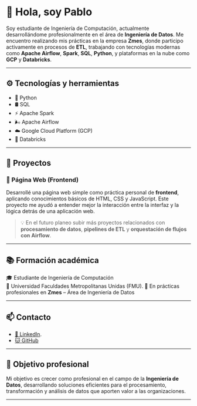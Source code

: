 # 👋 Hola, soy Pablo

Soy estudiante de Ingeniería de Computación, actualmente desarrollándome profesionalmente en el área de **Ingeniería de Datos**. Me encuentro realizando mis prácticas en la empresa **Zmes**, donde participo activamente en procesos de **ETL**, trabajando con tecnologías modernas como **Apache Airflow**, **Spark**, **SQL**, **Python**, y plataformas en la nube como **GCP** y **Databricks**.

---

## ⚙️ Tecnologías y herramientas

- 🐍 Python  
- 🛢️ SQL  
- ⚡ Apache Spark  
- 🌬️ Apache Airflow  
- ☁️ Google Cloud Platform (GCP)  
- 🧪 Databricks  

---

## 📁 Proyectos

### 🔹 Página Web (Frontend)
Desarrollé una página web simple como práctica personal de **frontend**, aplicando conocimientos básicos de HTML, CSS y JavaScript. Este proyecto me ayudó a entender mejor la interacción entre la interfaz y la lógica detrás de una aplicación web.

> 💡 En el futuro planeo subir más proyectos relacionados con **procesamiento de datos**, **pipelines de ETL** y **orquestación de flujos con Airflow**.

---

## 📚 Formación académica

🎓 Estudiante de Ingeniería de Computación  
🏫 Universidad Faculdades Metropolitanas Unidas (FMU).
📍 En prácticas profesionales en **Zmes** – Área de Ingeniería de Datos

---

## 📫 Contacto

- [🔗 LinkedIn](https://linkedin.com/in/pablobrianpv). 
- [🐱 GitHub](https://github.com/Brian2994)

---

## 🚀 Objetivo profesional

Mi objetivo es crecer como profesional en el campo de la **Ingeniería de Datos**, desarrollando soluciones eficientes para el procesamiento, transformación y análisis de datos que aporten valor a las organizaciones.

---
